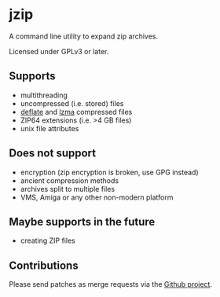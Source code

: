 # jzip

A command line utility to expand zip archives.

Licensed under GPLv3 or later.

## Supports

 - multithreading
 - uncompressed (i.e. stored) files
 - [deflate](http:zlib.net) and [lzma](http://7-zip.org/sdk.html) compressed files
 - ZIP64 extensions (i.e. >4 GB files)
 - unix file attributes

## Does not support

 - encryption (zip encryption is broken, use GPG instead)
 - ancient compression methods
 - archives split to multiple files
 - VMS, Amiga or any other non-modern platform

## Maybe supports in the future

 - creating ZIP files

## Contributions

Please send patches as merge requests via the [Github project](https://github.com/jpakkane/jzip).
